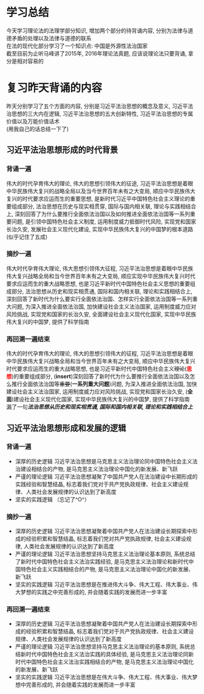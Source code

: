 # 学习总结
今天学习理论法的法理学部分知识, 增加两个部分的待背诵内容, 分别为法律与道德矛盾的处理以及法律与道德的联系     
在法的现代化部分学习了一个知识点: 中国是外源性法治国家     
截至目前为止听马峰讲了2015年, 2016年理论法真题, 应该说理论法只要背诵, 拿分是相对容易的    

# 复习昨天背诵的内容
昨天分别学习了五个方面的内容, 分别是习近平法治思想的概念及意义, 习近平法治思想的三大内在逻辑, 习近平法治思想的五大创新特性, 习近平法治思想的专属价值以及万能价值话术    
(用我自己的话总结一下了)

## 习近平法治思想形成的时代背景
### 背诵一遍
伟大的时代孕育伟大的理论, 伟大的思想引领伟大的征途, 习近平法治思想是着眼中华民族伟大复兴的战略全局以及当今世界百年未有之大变局, 顺应中华民族伟大复兴的时代要求应运而生的重要思想, 是新时代习近平中国特色社会主义理论的重要组成部分, 法治思想在历史与现实相贯穿, 国际与国内相关联, 理论与实践相结合上, 深刻回答了为什么要推行全面依法治国以及如何推进全面依法治国等一系列重要问题, 是引领中国特色社会主义制度, 运用制度威力抵御时代风险, 实现党和国家长治久安, 发展社会主义现代化建设, 实现中华民族伟大复兴的中国梦的根本道路     
(似乎记住了五成)
### 摘抄一遍
伟大时代孕育伟大理论, 伟大思想引领伟大征程, 习近平法治思想是着眼中华民族伟大复兴战略全局和当今世界百年未有之大变局, 顺应实现中华民族伟大复兴时代要求应运而生的重大战略思想, 也是习近平新时代中国特色社会主义思想的重要组成部分, 法治思想从历史和现实相贯通, 国际和国内相关联, 理论和实践相结合上, 深刻回答了新时代为什么要实行全面依法治国、怎样实行全面依法治国等一系列重大问题, 为深入推进全面依法治国, 加快建设社会主义法治国家, 运用制度威力应对风险挑战, 实现党和国家的长治久安, 全面建设社会主义现代化国家, 实现中华民族伟大复兴的中国梦, 提供了科学指南
### 再回溯一遍结束
伟大的时代孕育伟大的理论, 伟大的思想引领伟大的征程, 习近平法治思想是着眼中华民族伟大复兴战略全局和当今世界百年未有之大变局, 顺应中华民族伟大复兴时代要求应运而生的重大战略思想, 也是习近平新时代中国特色社会主义~~理论~~(<font color=#FF0000>**思想**</font>)的重要组成部分, (**insert**)深刻回答了新时代为什么要推行全面依法治国以及怎么推行全面依法治国等~~重要~~(**一系列重大问题**)问题, 为深入推进全面依法治国, 加快建设社会主义法治国家, 运用制度威力应对风险挑战, 实现党和国家长治久安, (**全面**)建设社会主义现代化国家, 实现中华民族伟大复兴的中国梦, 提供了科学指南   
漏了一句***法治思想从历史和现实相贯通, 国际和国内相关联, 理论和实践相结合上***

## 习近平法治思想形成和发展的逻辑
### 背诵一遍
- 深厚的历史逻辑
习近平法治思想是马克思主义法治理论同中国特色社会主义法治建设相结合的产物, 是马克思主义法治理论中国化的新发展、新飞跃
- 严谨的理论逻辑
习近平法治思想凝聚了中国共产党人在法治建设中长期形成的实践经验和智慧结晶, 标志着我们党对于共产党执政规律、社会主义建设规律、人类社会发展规律的认识达到了新高度
- 坚实的实践逻辑
（忘记了^O^）
### 摘抄一遍
- 深厚的历史逻辑
习近平法治思想凝聚着中国共产党人在法治建设长期探索中形成的经验积累和智慧结晶, 标志着我们党对共产党执政规律, 社会主义建设规律, 人类社会发展规律的认识达到了新高度
- 严谨的理论逻辑
习近平法治思想坚持马克思主义法治理论基本原则, 系统总结了新时代中国特色社会主义法治实践经验, 是马克思主义法治理论和新时代中国特色社会主义实践相结合的产物, 是马克思主义法治理论中国化的新发展、新飞跃
- 坚实的实践逻辑
习近平法治思想是在推进伟大斗争、伟大工程、伟大事业、伟大梦想的实践之中完善形成的, 并会随着实践的发展而进一步丰富
### 再回溯一遍结束
- 深厚的历史逻辑
习近平法治思想凝聚着中国共产党人在法治建设长期探索中形成的经验积累和智慧结晶, 标志着我们党对于共产党执政规律、社会主义建设规律、人类社会发展规律的认识达到了新高度
- 严谨的理论逻辑
习近平法治思想坚持马克思主义法治理论的基本原则, 系统总结新时代中国特色社会主义法治实践的具体经验, 是马克思主义法治理论同新时代中国特色社会主义法治实践相结合的产物, 是马克思主义法治理论中国化的新发展、新飞跃
- 坚实的实践逻辑
习近平法治思想是在伟大斗争、伟大工程、伟大事业、伟大梦想中完善形成的, 并会随着实践的发展而进一步丰富
